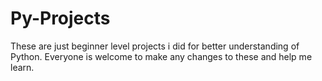 # Py-Projects
These are just beginner level projects i did for better understanding of Python. Everyone is welcome to make any changes to these and help me learn.
